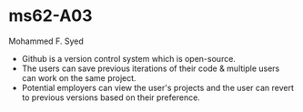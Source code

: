 # ms62-A03
Mohammed F. Syed
- Github is a version control system which is open-source.
- The users can save previous iterations of their code & multiple users can work on the same project.
- Potential employers can view the user's projects and the user can revert to previous versions based on their preference.
